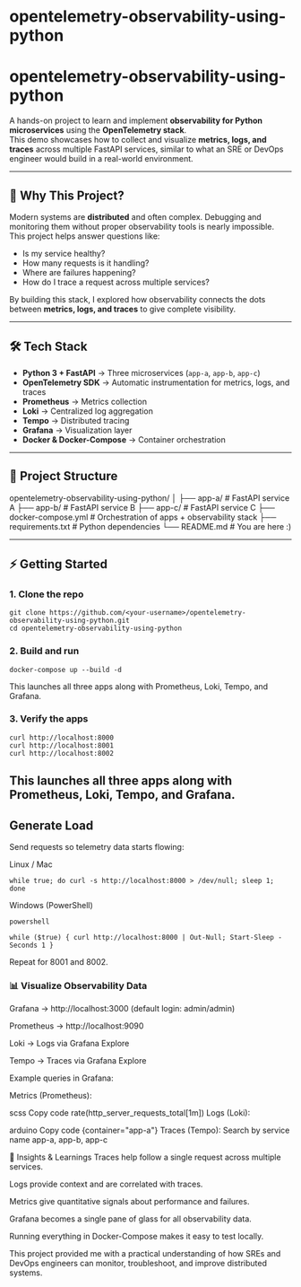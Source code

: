 # opentelemetry-observability-using-python
# opentelemetry-observability-using-python

A hands-on project to learn and implement **observability for Python microservices** using the **OpenTelemetry stack**.  
This demo showcases how to collect and visualize **metrics, logs, and traces** across multiple FastAPI services, similar to what an SRE or DevOps engineer would build in a real-world environment.

---

## 🚀 Why This Project?
Modern systems are **distributed** and often complex. Debugging and monitoring them without proper observability tools is nearly impossible.  
This project helps answer questions like:
- Is my service healthy?
- How many requests is it handling?
- Where are failures happening?
- How do I trace a request across multiple services?

By building this stack, I explored how observability connects the dots between **metrics, logs, and traces** to give complete visibility.

---

## 🛠️ Tech Stack
- **Python 3 + FastAPI** → Three microservices (`app-a`, `app-b`, `app-c`)  
- **OpenTelemetry SDK** → Automatic instrumentation for metrics, logs, and traces  
- **Prometheus** → Metrics collection  
- **Loki** → Centralized log aggregation  
- **Tempo** → Distributed tracing  
- **Grafana** → Visualization layer  
- **Docker & Docker-Compose** → Container orchestration  

---

## 📂 Project Structure
opentelemetry-observability-using-python/
│
├── app-a/ # FastAPI service A
├── app-b/ # FastAPI service B
├── app-c/ # FastAPI service C
├── docker-compose.yml # Orchestration of apps + observability stack
├── requirements.txt # Python dependencies
└── README.md # You are here :)

---

## ⚡ Getting Started

### 1. Clone the repo
```
git clone https://github.com/<your-username>/opentelemetry-observability-using-python.git
cd opentelemetry-observability-using-python
```
### 2. Build and run
```
docker-compose up --build -d
```
This launches all three apps along with Prometheus, Loki, Tempo, and Grafana.
### 3. Verify the apps
```
curl http://localhost:8000
curl http://localhost:8001
curl http://localhost:8002
```
This launches all three apps along with Prometheus, Loki, Tempo, and Grafana.
---

## Generate Load
Send requests so telemetry data starts flowing:

Linux / Mac

```
while true; do curl -s http://localhost:8000 > /dev/null; sleep 1; done
```
Windows (PowerShell)
```
powershell

while ($true) { curl http://localhost:8000 | Out-Null; Start-Sleep -Seconds 1 }
```
Repeat for 8001 and 8002.

### 📊 Visualize Observability Data
Grafana → http://localhost:3000 (default login: admin/admin)

Prometheus → http://localhost:9090

Loki → Logs via Grafana Explore

Tempo → Traces via Grafana Explore

Example queries in Grafana:

Metrics (Prometheus):

scss
Copy code
rate(http_server_requests_total[1m])
Logs (Loki):

arduino
Copy code
{container="app-a"}
Traces (Tempo): Search by service name app-a, app-b, app-c

📌 Insights & Learnings
Traces help follow a single request across multiple services.

Logs provide context and are correlated with traces.

Metrics give quantitative signals about performance and failures.

Grafana becomes a single pane of glass for all observability data.

Running everything in Docker-Compose makes it easy to test locally.

This project provided me with a practical understanding of how SREs and DevOps engineers can monitor, troubleshoot, and improve distributed systems.
